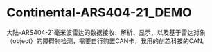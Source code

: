 # Continental-ARS404-21_DEMO
大陆-ARS404-21毫米波雷达的数据接收、解析、显示，以及基于雷达对象（object）的障碍物检测，需要自行购置CAN卡，我用的创芯科技的CAN。
